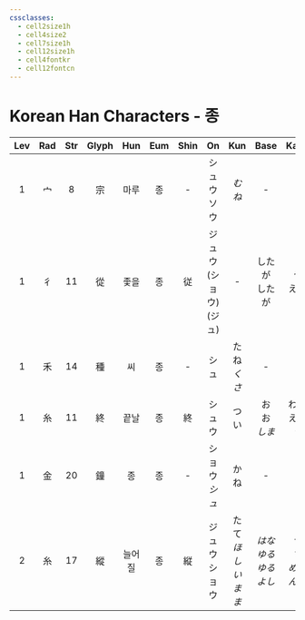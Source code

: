 ```yaml
---
cssclasses:
  - cell2size1h
  - cell4size2
  - cell7size1h
  - cell12size1h
  - cell4fontkr
  - cell12fontcn
---
```


# Korean Han Characters - 종

| Lev | Rad | Str | Glyph | Hun | Eum | Shin |          On          |      Kun      |          Base          |         Kana         | Simp |      Man       |  Can  |  Viet  |
| :-: | :-: | :-: | :---: | :-: | :-: | :--: | :------------------: | :-----------: | :--------------------: | :------------------: | :--: | :------------: | :---: | :----: |
|  1  |  宀  |  8  |   宗   | 마루  |  종  |  -   |      シュウ<br>ソウ       |     *むね*      |           -            |          -           |  -   |      zōng      | zung1 |  tông  |
|  1  |  彳  | 11  |   從   | 좇을  |  종  |  従   | ジュウ<br>(ショウ)<br>(ジュ) |       -       |       したが<br>したが       |       う<br>える        |  从   |      cóng      | cung4 |  tòng  |
|  1  |  禾  | 14  |   種   |  씨  |  종  |  -   |          シュ          |  たね<br>*くさ*   |           -            |          -           |  种   | zhǒng<br>zhòng | zung2 | chõng  |
|  1  |  糸  | 11  |   終   | 끝날  |  종  |  終   |         シュウ          |      つい       |     お<br>お<br>*しま*     |   わる<br>える<br>*う*    |  终   |     zhōng      | zung1 | chung  |
|  1  |  金  | 20  |   鐘   |  종  |  종  |  -   |     ショウ<br>*シュ*      |      かね       |           -            |          -           |  钟   |     zhōng      | zung1 | chuông |
|  2  |  糸  | 17  |   縱   | 늘어질 |  종  |  縦   |      ジュウ<br>ショウ      | たて<br>*ほしいまま* | *はな<br>ゆる<br>ゆる<br>よし* | *つ<br>す<br>める<br>んば* |  纵   |      zòng      | zung3 |  tung  |
